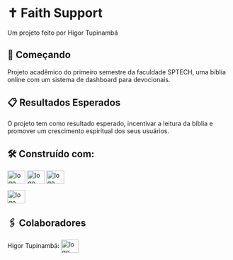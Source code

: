 # ✝️ Faith Support 

Um projeto feito por Higor Tupinambá

## 🚀 Começando

Projeto acadêmico do primeiro semestre da faculdade SPTECH, uma bíblia online com um sistema de dashboard para devocionais.

## 📋 Resultados Esperados

O projeto tem como resultado esperado, incentivar a leitura da bíblia e promover um crescimento espiritual dos seus usuários. <br>

## 🛠️ Construído com:

<img align="center" height="30" width="40" alt="logo HTML" src="https://cdn.jsdelivr.net/gh/devicons/devicon@latest/icons/html5/html5-original.svg" />

<img align="center" height="30" width="40" alt="logo HTML" src="https://cdn.jsdelivr.net/gh/devicons/devicon@latest/icons/css3/css3-original.svg" />

<img align="center" height="30" width="40" alt="logo HTML" src="https://cdn.jsdelivr.net/gh/devicons/devicon@latest/icons/javascript/javascript-original.svg" />

<img align="center" height="30" width="40" alt="logo MySql" src="https://cdn.jsdelivr.net/gh/devicons/devicon/icons/mysql/mysql-plain-wordmark.svg" /><br>

## 🖇️ Colaboradores

Higor Tupinambá: <a href="https://github.com/higortupi/karpostech" target="_blank"><img align="center" height="30" width="40" alt="logo GitHub" src="https://cdn.jsdelivr.net/gh/devicons/devicon/icons/github/github-original.svg" />
</a>

